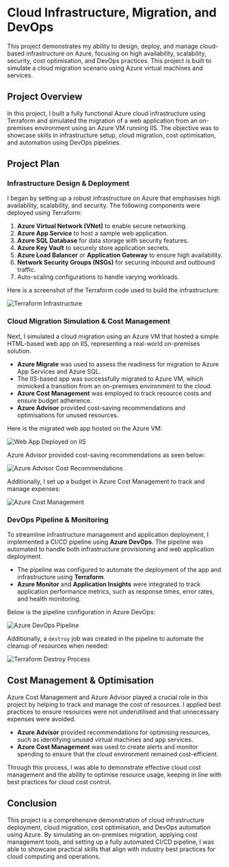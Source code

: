 # Cloud Infrastructure, Migration, and DevOps

This project demonstrates my ability to design, deploy, and manage cloud-based infrastructure on Azure, focusing on high availability, scalability, security, cost optimisation, and DevOps practices. This project is built to simulate a cloud migration scenario using Azure virtual machines and services.

## Project Overview

In this project, I built a fully functional Azure cloud infrastructure using Terraform and simulated the migration of a web application from an on-premises environment using an Azure VM running IIS. The objective was to showcase skills in infrastructure setup, cloud migration, cost optimisation, and automation using DevOps pipelines.

## Project Plan

### Infrastructure Design & Deployment

I began by setting up a robust infrastructure on Azure that emphasises high availability, scalability, and security. The following components were deployed using Terraform:

1. **Azure Virtual Network (VNet)** to enable secure networking.
2. **Azure App Service** to host a sample web application.
3. **Azure SQL Database** for data storage with security features.
4. **Azure Key Vault** to securely store application secrets.
5. **Azure Load Balancer** or **Application Gateway** to ensure high availability.
6. **Network Security Groups (NSGs)** for securing inbound and outbound traffic.
7. Auto-scaling configurations to handle varying workloads.

Here is a screenshot of the Terraform code used to build the infrastructure:

![Terraform Infrastructure](./path_to_image/Screenshot_2024-10-06_102334.png)

### Cloud Migration Simulation & Cost Management

Next, I simulated a cloud migration using an Azure VM that hosted a simple HTML-based web app on IIS, representing a real-world on-premises solution.

- **Azure Migrate** was used to assess the readiness for migration to Azure App Services and Azure SQL.
- The IIS-based app was successfully migrated to Azure VM, which mimicked a transition from an on-premises environment to the cloud.
- **Azure Cost Management** was employed to track resource costs and ensure budget adherence.
- **Azure Advisor** provided cost-saving recommendations and optimisations for unused resources.

Here is the migrated web app hosted on the Azure VM:

![Web App Deployed on IIS](./path_to_image/Screenshot_2024-10-06_124752.png)

Azure Advisor provided cost-saving recommendations as seen below:

![Azure Advisor Cost Recommendations](./path_to_image/Screenshot_2024-10-06_124450.png)

Additionally, I set up a budget in Azure Cost Management to track and manage expenses:

![Azure Cost Management](./path_to_image/Screenshot_2024-10-05_114938.png)

### DevOps Pipeline & Monitoring

To streamline infrastructure management and application deployment, I implemented a CI/CD pipeline using **Azure DevOps**. The pipeline was automated to handle both infrastructure provisioning and web application deployment.

- The pipeline was configured to automate the deployment of the app and infrastructure using **Terraform**.
- **Azure Monitor** and **Application Insights** were integrated to track application performance metrics, such as response times, error rates, and health monitoring.

Below is the pipeline configuration in Azure DevOps:

![Azure DevOps Pipeline](./path_to_image/My_Pipeline.png)

Additionally, a `destroy` job was created in the pipeline to automate the cleanup of resources when needed:

![Terraform Destroy Process](./path_to_image/Destroy.png)

## Cost Management & Optimisation

Azure Cost Management and Azure Advisor played a crucial role in this project by helping to track and manage the cost of resources. I applied best practices to ensure resources were not underutilised and that unnecessary expenses were avoided.

- **Azure Advisor** provided recommendations for optimising resources, such as identifying unused virtual machines and app services.
- **Azure Cost Management** was used to create alerts and monitor spending to ensure that the cloud environment remained cost-efficient.

Through this process, I was able to demonstrate effective cloud cost management and the ability to optimise resource usage, keeping in line with best practices for cloud cost control.

## Conclusion

This project is a comprehensive demonstration of cloud infrastructure deployment, cloud migration, cost optimisation, and DevOps automation using Azure. By simulating an on-premises migration, applying cost management tools, and setting up a fully automated CI/CD pipeline, I was able to showcase practical skills that align with industry best practices for cloud computing and operations.
